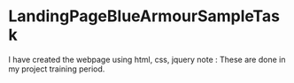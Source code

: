 # LandingPageBlueArmourSampleTask

I have created the webpage using html, css, jquery
note : These are done in my project training period.
